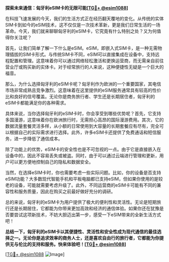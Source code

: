 **探索未来通信：匈牙利eSIM卡的无限可能[[TG💪+ @esim1088](https://t.me/s/esim1088)]**

在科技飞速发展的今天，我们的生活方式正在经历翻天覆地的变化。从传统的实体SIM卡到如今的eSIM技术，这不仅仅是一次技术革新，更是我们日常生活的一场革命。今天，我们就来聊聊匈牙利的eSIM卡，它究竟有什么特别之处？又为何值得你关注呢？

首先，让我们简单了解一下什么是eSIM。eSIM，即嵌入式SIM卡，是一种无需物理插拔的SIM卡形式。与传统SIM卡不同，eSIM可以直接集成在设备中，支持远程配置和管理。这意味着你可以通过网络轻松激活和更换运营商，而无需亲自前往营业厅或购买新的实体卡。对于经常旅行的人来说，这种便捷性无疑是一个巨大的福音。

那么，为什么选择匈牙利的eSIM卡呢？匈牙利作为欧洲的一个重要国家，其电信市场非常成熟且竞争激烈。这意味着在这里提供的eSIM服务通常具有较高的性价比和良好的信号覆盖。无论你是商务旅行者、学生还是长期居住者，匈牙利的eSIM卡都能满足你的各种需求。

具体来说，当你选择匈牙利的eSIM卡时，你会享受到哪些优势呢？首先，它支持多国漫游，这意味着你在欧洲旅行时，无需担心高昂的国际漫游费用。其次，它的数据流量套餐灵活多样，从小额的日常使用到大容量的长期套餐应有尽有，完全可以根据自己的实际需求进行选择。此外，许多eSIM卡还提供了免费通话和短信服务，进一步降低了通信成本。

除了功能上的优势，eSIM卡的安全性也是不可忽视的一点。由于它是直接嵌入在设备中的，因此不容易丢失或被盗。同时，由于可以通过云端进行管理和更新，用户可以更方便地控制自己的隐私和数据安全。

当然，在选择eSIM卡时，你也需要考虑一些实际问题。比如，你的设备是否支持eSIM功能？大多数现代智能手机和平板电脑都已支持eSIM，但如果你使用的是较老的设备，可能就需要考虑升级了。此外，不同运营商的eSIM卡可能有不同的兼容性和服务质量，因此在购买之前最好做好充分的调研。

总的来说，匈牙利的eSIM卡为用户提供了极大的便利性和灵活性。无论是短期旅行还是长期居住，它都能为你带来更加高效和经济的通信体验。如果你还在犹豫是否要尝试这项新技术，不妨大胆迈出第一步，感受一下eSIM带来的全新生活方式吧！

**总结一下，匈牙利的eSIM卡以其便捷性、灵活性和安全性成为现代通信的最佳选择之一。无论你是追求效率的商务人士，还是喜欢自由行的旅行者，它都能为你提供无与伦比的支持和服务。快来体验吧！[[TG💪+ @esim1088](https://t.me/s/esim1088)]**

[[TG💪+ @esim1088](https://t.me/s/esim1088) ![Image](https://i.postimg.cc/4NQfJmqS/Snipaste-2025-05-13-00-14-12.png)]